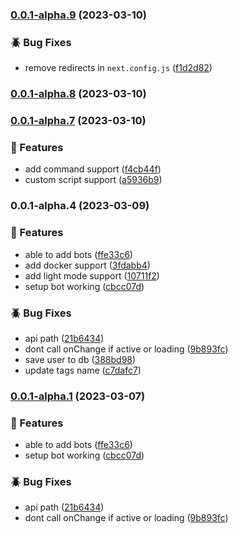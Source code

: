 

### [0.0.1-alpha.9](https://github.com/botmate/botmate-awesome/compare/0.0.1-alpha.8...0.0.1-alpha.9) (2023-03-10)


### 🪲 Bug Fixes

* remove redirects in `next.config.js` ([f1d2d82](https://github.com/botmate/botmate-awesome/commit/f1d2d822b75c38073a7bbb226a4e7fe263e58d82))

### [0.0.1-alpha.8](https://github.com/botmate/botmate-awesome/compare/0.0.1-alpha.7...0.0.1-alpha.8) (2023-03-10)

### [0.0.1-alpha.7](https://github.com/botmate/botmate-awesome/compare/0.0.1-alpha.5...0.0.1-alpha.7) (2023-03-10)


### 🚀 Features

* add command support ([f4cb44f](https://github.com/botmate/botmate-awesome/commit/f4cb44f4f907109798bb286ae7948f738493a247))
* custom script support ([a5936b9](https://github.com/botmate/botmate-awesome/commit/a5936b99d5cf363b37c379a62cf51cf5b2cc5eab))

### 0.0.1-alpha.4 (2023-03-09)


### 🚀 Features

* able to add bots ([ffe33c6](https://github.com/botmate/botmate-awesome/commit/ffe33c6de836666332e0201f493028a0ad22f7a1))
* add docker support ([3fdabb4](https://github.com/botmate/botmate-awesome/commit/3fdabb44aa4965a4c179f694e42b81c84e83244d))
* add light mode support ([10711f2](https://github.com/botmate/botmate-awesome/commit/10711f2e6cedff14ee805a1a8a03749fb9809969))
* setup bot working ([cbcc07d](https://github.com/botmate/botmate-awesome/commit/cbcc07de83d392893c45b206aa203e4fd192e466))


### 🪲 Bug Fixes

* api path ([21b6434](https://github.com/botmate/botmate-awesome/commit/21b64340fa0ef6be20cfb39ead8a55534f1f5301))
* dont call onChange if active or loading ([9b893fc](https://github.com/botmate/botmate-awesome/commit/9b893fc3e191d52acc9630a9b52f509d7f8b96f9))
* save user to db ([388bd98](https://github.com/botmate/botmate-awesome/commit/388bd98a8371a6a324650e8380b13f6464dcb587))
* update tags name ([c7dafc7](https://github.com/botmate/botmate-awesome/commit/c7dafc705630f3e78fdbc540bbb97286dd1c69f2))

### [0.0.1-alpha.1](https://github.com/botmate/botmate-awesome/compare/0.0.1...0.0.1-alpha.1) (2023-03-07)


### 🚀 Features

* able to add bots ([ffe33c6](https://github.com/botmate/botmate-awesome/commit/ffe33c6de836666332e0201f493028a0ad22f7a1))
* setup bot working ([cbcc07d](https://github.com/botmate/botmate-awesome/commit/cbcc07de83d392893c45b206aa203e4fd192e466))


### 🪲 Bug Fixes

* api path ([21b6434](https://github.com/botmate/botmate-awesome/commit/21b64340fa0ef6be20cfb39ead8a55534f1f5301))
* dont call onChange if active or loading ([9b893fc](https://github.com/botmate/botmate-awesome/commit/9b893fc3e191d52acc9630a9b52f509d7f8b96f9))